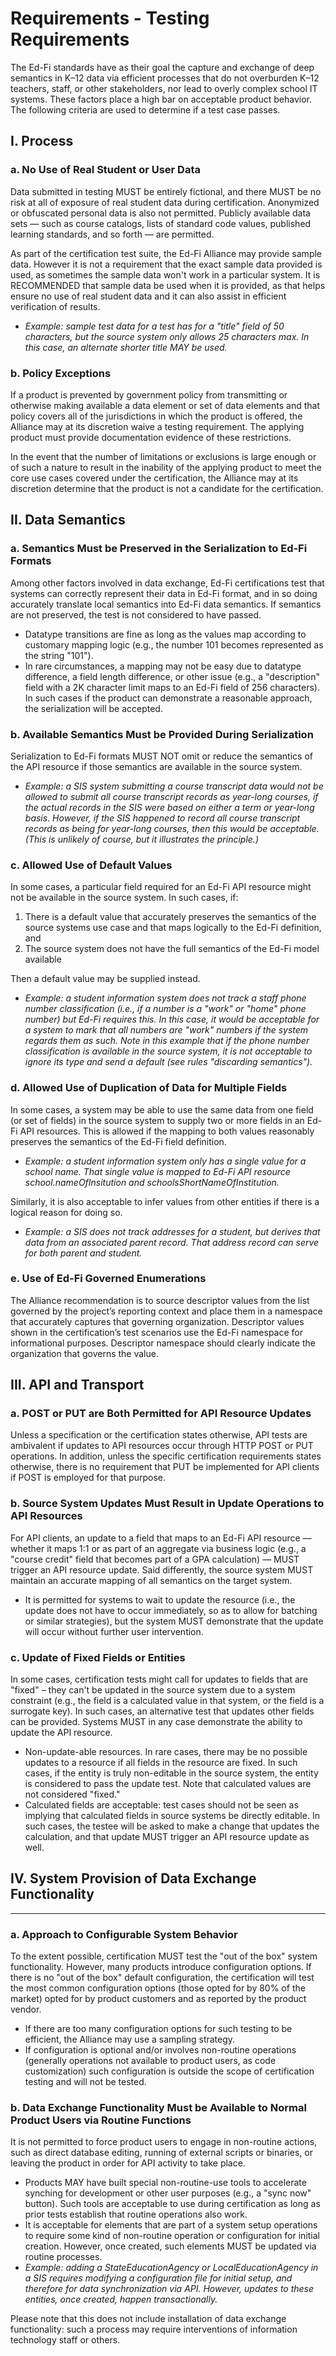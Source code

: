 # Requirements - Testing Requirements

The Ed-Fi standards have as their goal the capture and exchange of deep
semantics in K–12 data via efficient processes that do not overburden K–12
teachers, staff, or other stakeholders, nor lead to overly complex school IT
systems. These factors place a high bar on acceptable product behavior. The
following criteria are used to determine if a test case passes.

## I. Process

### a. No Use of Real Student or User Data

Data submitted in testing MUST be entirely fictional, and there MUST be no risk
at all of exposure of real student data during certification. Anonymized or
obfuscated personal data is also not permitted. Publicly available data sets —
such as course catalogs, lists of standard code values, published learning
standards, and so forth — are permitted.

As part of the certification test suite, the Ed-Fi Alliance may provide sample
data. However it is not a requirement that the exact sample data provided is
used, as sometimes the sample data won't work in a particular system. It is
RECOMMENDED that sample data be used when it is provided, as that helps ensure
no use of real student data and it can also assist in efficient verification of
results.

* _Example: sample test data for a test has for a "title" field of 50
  characters, but the source system only allows 25 characters max. In this case,
  an alternate shorter title MAY be used._

### b. Policy Exceptions

If a product is prevented by government policy from transmitting or otherwise
making available a data element or set of data elements and that policy covers
all of the jurisdictions in which the product is offered, the Alliance may at
its discretion waive a testing requirement. The applying product must provide
documentation evidence of these restrictions.

In the event that the number of limitations or exclusions is large enough or of
such a nature to result in the inability of the applying product to meet the
core use cases covered under the certification, the Alliance may at its
discretion determine that the product is not a candidate for the certification.

## II. Data Semantics

### a. Semantics Must be Preserved in the Serialization to Ed-Fi Formats

Among other factors involved in data exchange, Ed-Fi certifications test that
systems can correctly represent their data in Ed-Fi format, and in so doing
accurately translate local semantics into Ed-Fi data semantics. If semantics are
not preserved, the test is not considered to have passed.

* Datatype transitions are fine as long as the values map according to customary
  mapping logic (e.g., the number 101 becomes represented as the string "101").
* In rare circumstances, a mapping may not be easy due to datatype difference, a
  field length difference, or other issue (e.g., a "description" field with a 2K
  character limit maps to an Ed-Fi field of 256 characters). In such cases if
  the product can demonstrate a reasonable approach, the serialization will be
  accepted.

### b. Available Semantics Must be Provided During Serialization

Serialization to Ed-Fi formats MUST NOT omit or reduce the semantics of the API
resource if those semantics are available in the source system.

* _Example: a SIS system submitting a course transcript data would not be
  allowed to submit all course transcript records as year-long courses, if the
  actual records in the SIS were based on either a term or year-long basis.
  However, if the SIS happened to record all course transcript records as being
  for year-long courses, then this would be acceptable. (This is unlikely of
  course, but it illustrates the principle.)_

### c. Allowed Use of Default Values

In some cases, a particular field required for an Ed-Fi API resource might not
be available in the source system. In such cases, if:

1. There is a default value that accurately preserves the semantics of the
   source systems use case and that maps logically to the Ed-Fi definition, and
2. The source system does not have the full semantics of the Ed-Fi model
   available

Then a default value may be supplied instead.

* _Example: a student information system does not track a staff phone number
  classification (i.e., if a number is a "work" or "home" phone number) but
  Ed-Fi requires this. In this case, it would be acceptable for a system to mark
  that all numbers are "work" numbers if the system regards them as such. Note
  in this example that if the phone number classification is available in the
  source system, it is not acceptable to ignore its type and send a default (see
  rules "discarding semantics")._

### d. Allowed Use of Duplication of Data for Multiple Fields

In some cases, a system may be able to use the same data from one field (or set
of fields) in the source system to supply two or more fields in an Ed-Fi API
resources. This is allowed if the mapping to both values reasonably preserves
the semantics of the Ed-Fi field definition.

* _Example: a student information system only has a single value for a school
  name. That single value is mapped to Ed-Fi API resource
  school.nameOfInsitution and schoolsShortNameOfInstitution._

Similarly, it is also acceptable to infer values from other entities if there is
a logical reason for doing so.

* _Example: a SIS does not track addresses for a student, but derives that data
  from an associated parent record. That address record can serve for both
  parent and student._

### e. Use of Ed-Fi Governed Enumerations

The Alliance recommendation is to source descriptor values from the list
governed by the project’s reporting context and place them in a namespace that
accurately captures that governing organization. Descriptor values shown in the
certification’s test scenarios use the Ed-Fi namespace for informational
purposes. Descriptor namespace should clearly indicate the organization that
governs the value.

## III. API and Transport

### a. POST or PUT are Both Permitted for API Resource Updates

Unless a specification or the certification states otherwise, API tests are
ambivalent if updates to API resources occur through HTTP POST or PUT
operations. In addition, unless the specific certification requirements states
otherwise, there is no requirement that PUT be implemented for API clients if
POST is employed for that purpose.

### b. Source System Updates Must Result in Update Operations to API Resources

For API clients, an update to a field that maps to an Ed-Fi API resource —
whether it maps 1:1 or as part of an aggregate via business logic (e.g., a
"course credit" field that becomes part of a GPA calculation) — MUST trigger an
API resource update. Said differently, the source system MUST maintain an
accurate mapping of all semantics on the target system.

* It is permitted for systems to wait to update the resource (i.e., the update
  does not have to occur immediately, so as to allow for batching or similar
  strategies), but the system MUST demonstrate that the update will occur
  without further user intervention.

### c. Update of Fixed Fields or Entities

In some cases, certification tests might call for updates to fields that are
"fixed" _–_ they can't be updated in the source system due to a system
constraint (e.g., the field is a calculated value in that system, or the field
is a surrogate key). In such cases, an alternative test that updates other
fields can be provided. Systems MUST in any case demonstrate the ability to
update the API resource.

* Non-update-able resources. In rare cases, there may be no possible updates to
  a resource if all fields in the resource are fixed. In such cases, if the
  entity is truly non-editable in the source system, the entity is considered to
  pass the update test. Note that calculated values are not considered "fixed."
* Calculated fields are acceptable: test cases should not be seen as implying
  that calculated fields in source systems be directly editable. In such cases,
  the testee will be asked to make a change that updates the calculation, and
  that update MUST trigger an API resource update as well.

## IV. System Provision of Data Exchange Functionality

---

### a. Approach to Configurable System Behavior

To the extent possible, certification MUST test the "out of the box" system
functionality. However, many products introduce configuration options. If there
is no "out of the box" default configuration, the certification will test the
most common configuration options (those opted for by 80% of the market) opted
for by product customers and as reported by the product vendor.

* If there are too many configuration options for such testing to be efficient,
  the Alliance may use a sampling strategy.
* If configuration is optional and/or involves non-routine operations (generally
  operations not available to product users, as code customization) such
  configuration is outside the scope of certification testing and will not be
  tested.

### b. Data Exchange Functionality Must be Available to Normal Product Users via Routine Functions

It is not permitted to force product users to engage in non-routine actions,
such as direct database editing, running of external scripts or binaries, or
leaving the product in order for API activity to take place.

* Products MAY have built special non-routine-use tools to accelerate synching
  for development or other user purposes (e.g., a "sync now" button). Such tools
  are acceptable to use during certification as long as prior tests establish
  that routine operations also work.
* It is acceptable for elements that are part of a system setup operations to
  require some kind of non-routine operation or configuration for initial
  creation. However, once created, such elements MUST be updated via routine
  processes.
* _Example: adding a StateEducationAgency or LocalEducationAgency in a SIS
  requires modifying a configuration file for initial setup, and therefore for
  data synchronization via API. However, updates to these entities, once
  created, happen transactionally._

Please note that this does not include installation of data exchange
functionality: such a process may require interventions of information
technology staff or others.
